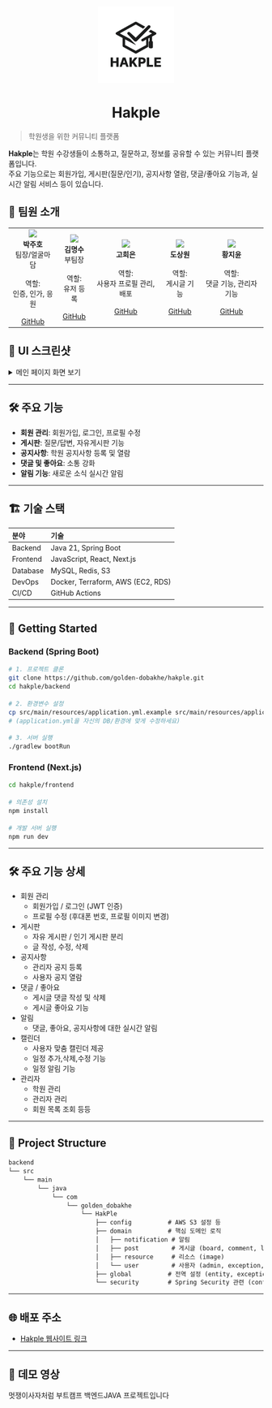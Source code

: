 <p align="center">
  <img src="images/logo.png" width="150" />
</p>

<h1 align="center">Hakple</h1>

> 학원생을 위한 커뮤니티 플랫폼

**Hakple**는 학원 수강생들이 소통하고, 질문하고, 정보를 공유할 수 있는 커뮤니티 플랫폼입니다.  
주요 기능으로는 회원가입, 게시판(질문/인기), 공지사항 열람, 댓글/좋아요 기능과, 실시간 알림 서비스 등이 있습니다.

## 👥 팀원 소개

<table>
  <tr>
    <td align="center">
      <img src="https://avatars.githubusercontent.com/u/00000001?v=4" width="100"/><br/>
      <b>박주호</b><br/>
      팀장/얼굴마담<br/><br/>
      <span style="font-size:14px;">역할:<br/>인증, 인가, 응원</span><br/><br/>
      <a href="https://github.com/JAWSP">GitHub</a>
    </td>
    <td align="center">
      <img src="https://avatars.githubusercontent.com/u/00000005?v=4" width="100"/><br/>
      <b>김명수</b><br/>
      부팀장<br/><br/>
      <span style="font-size:14px;">역할:<br/>유저 등록</span><br/><br/>
      <a href="https://github.com/Kim-ms527">GitHub</a>
    </td>
    <td align="center">
      <img src="https://avatars.githubusercontent.com/u/00000004?v=4" width="100"/><br/>
      <b>고희은</b><br/><br/>
      <span style="font-size:14px;">역할:<br/>사용자 프로필 관리, 배포</span><br/><br/>
      <a href="https://github.com/heeeun-ko">GitHub</a>
    </td>
    <td align="center">
      <img src="https://avatars.githubusercontent.com/u/00000002?v=4" width="100"/><br/>
      <b>도상원</b><br/><br/>
      <span style="font-size:14px;">역할:<br/>게시글 기능</span><br/><br/>
      <a href="https://github.com/dark2138">GitHub</a>
    </td>
    <td align="center">
      <img src="https://avatars.githubusercontent.com/u/00000003?v=4" width="100"/><br/>
      <b>황지윤</b><br/><br/>
      <span style="font-size:14px;">역할:<br/>댓글 기능, 관리자 기능</span><br/><br/>
      <a href="https://github.com/jiyuuuuun">GitHub</a>
    </td>
  </tr>
</table>



## 📸 UI 스크린샷

<details>
  <summary>메인 페이지 화면 보기</summary>

  <p align="center">
    <img src="https://github.com/user-attachments/assets/fe70fdf7-c212-46c3-a15c-9ea6f9dab755" width="400" />
  </p>

<p align="center">
  <img width="1249" alt="hakple_main" src="https://github.com/user-attachments/assets/24809221-d5bc-450e-9aa0-6471697f00e1" />
 </p>

</details>

---

## 🛠️ 주요 기능

- **회원 관리**: 회원가입, 로그인, 프로필 수정
- **게시판**: 질문/답변, 자유게시판 기능
- **공지사항**: 학원 공지사항 등록 및 열람
- **댓글 및 좋아요**: 소통 강화
- **알림 기능**: 새로운 소식 실시간 알림

---

## 🏗️ 기술 스택

| 분야 | 기술 |
|:---|:---|
| Backend | Java 21, Spring Boot |
| Frontend | JavaScript, React, Next.js |
| Database | MySQL, Redis, S3 |
| DevOps | Docker, Terraform, AWS (EC2, RDS) |
| CI/CD | GitHub Actions |

---

## 🚀 Getting Started

### Backend (Spring Boot)
```bash
# 1. 프로젝트 클론
git clone https://github.com/golden-dobakhe/hakple.git
cd hakple/backend

# 2. 환경변수 설정
cp src/main/resources/application.yml.example src/main/resources/application.yml
# (application.yml을 자신의 DB/환경에 맞게 수정하세요)

# 3. 서버 실행
./gradlew bootRun
```
### Frontend (Next.js)
```bash
cd hakple/frontend

# 의존성 설치
npm install

# 개발 서버 실행
npm run dev

```
---

## 🛠️ 주요 기능 상세

- 회원 관리
  - 회원가입 / 로그인 (JWT 인증)
  - 프로필 수정 (후대폰 번호, 프로필 이미지 변경)
- 게시판
  - 자유 게시판 / 인기 게시판 분리
  - 글 작성, 수정, 삭제
- 공지사항
  - 관리자 공지 등록
  - 사용자 공지 열람
- 댓글 / 좋아요
  - 게시글 댓글 작성 및 삭제
  - 게시글 좋아요 기능
- 알림
  - 댓글, 좋아요, 공지사항에 대한 실시간 알림
- 캘린더
  - 사용자 맞춤 캘린더 제공
  - 일정 추가,삭제,수정 기능
  - 일정 알림 기능
- 관리자
  - 학원 관리
  - 관리자 관리
  - 회원 목록 조회 등등
 
---

## :open_file_folder: Project Structure

```markdown
backend
└── src
    └── main
        └── java
            └── com
                └── golden_dobakhe
                    └── HakPle
                        ├── config          # AWS S3 설정 등
                        ├── domain          # 핵심 도메인 로직
                        │   ├── notification # 알림
                        │   ├── post         # 게시글 (board, comment, like, report)
                        │   ├── resource     # 리소스 (image)
                        │   └── user         # 사용자 (admin, exception, myInfo, user)
                        ├── global          # 전역 설정 (entity, exception, Status enum 등)
                        └── security        # Spring Security 관련 (config, controller, dto, exception, jwt, OAuth, service, utils
```

---


 
## 🌐 배포 주소
- [Hakple 웹사이트 링크](https://www.hakple.site)

---

## 🎥 데모 영상



멋쟁이사자처럼 부트캠프 백엔드JAVA 프로젝트입니다
